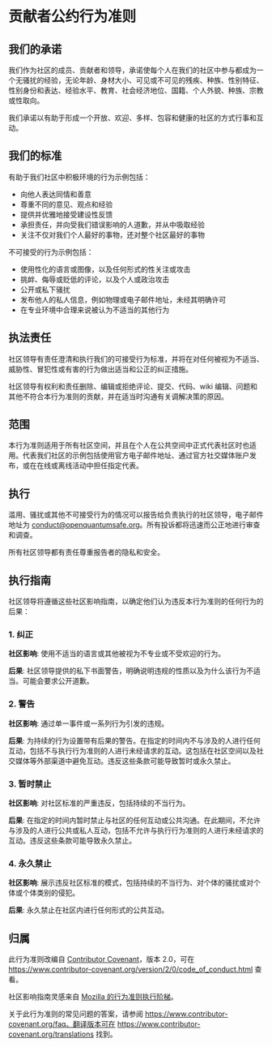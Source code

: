 # 贡献者公约行为准则

## 我们的承诺

我们作为社区的成员、贡献者和领导，承诺使每个人在我们的社区中参与都成为一个无骚扰的经验，无论年龄、身材大小、可见或不可见的残疾、种族、性别特征、性别身份和表达、经验水平、教育、社会经济地位、国籍、个人外貌、种族、宗教或性取向。

我们承诺以有助于形成一个开放、欢迎、多样、包容和健康的社区的方式行事和互动。

## 我们的标准

有助于我们社区中积极环境的行为示例包括：

- 向他人表达同情和善意
- 尊重不同的意见、观点和经验
- 提供并优雅地接受建设性反馈
- 承担责任，并向受我们错误影响的人道歉，并从中吸取经验
- 关注不仅对我们个人最好的事物，还对整个社区最好的事物

不可接受的行为示例包括：

- 使用性化的语言或图像，以及任何形式的性关注或攻击
- 挑衅、侮辱或贬低的评论，以及个人或政治攻击
- 公开或私下骚扰
- 发布他人的私人信息，例如物理或电子邮件地址，未经其明确许可
- 在专业环境中合理来说被认为不适当的其他行为

## 执法责任

社区领导有责任澄清和执行我们的可接受行为标准，并将在对任何被视为不适当、威胁性、冒犯性或有害的行为做出适当和公正的纠正措施。

社区领导有权利和责任删除、编辑或拒绝评论、提交、代码、wiki 编辑、问题和其他不符合本行为准则的贡献，并在适当时沟通有关调解决策的原因。

## 范围

本行为准则适用于所有社区空间，并且在个人在公共空间中正式代表社区时也适用。代表我们社区的示例包括使用官方电子邮件地址、通过官方社交媒体账户发布，或在在线或离线活动中担任指定代表。

## 执行

滥用、骚扰或其他不可接受行为的情况可以报告给负责执行的社区领导，电子邮件地址为 conduct@openquantumsafe.org。所有投诉都将迅速而公正地进行审查和调查。

所有社区领导都有责任尊重报告者的隐私和安全。

## 执行指南

社区领导将遵循这些社区影响指南，以确定他们认为违反本行为准则的任何行为的后果：

### 1. 纠正

**社区影响**: 使用不适当的语言或其他被视为不专业或不受欢迎的行为。

**后果**: 社区领导提供的私下书面警告，明确说明违规的性质以及为什么该行为不适当。可能会要求公开道歉。

### 2. 警告

**社区影响**: 通过单一事件或一系列行为引发的违规。

**后果**: 为持续的行为设置带有后果的警告。在指定的时间内不与涉及的人进行任何互动，包括不与执行行为准则的人进行未经请求的互动。这包括在社区空间以及社交媒体等外部渠道中避免互动。违反这些条款可能导致暂时或永久禁止。

### 3. 暂时禁止

**社区影响**: 对社区标准的严重违反，包括持续的不当行为。

**后果**: 在指定的时间内暂时禁止与社区的任何互动或公共沟通。在此期间，不允许与涉及的人进行公共或私人互动，包括不允许与执行行为准则的人进行未经请求的互动。违反这些条款可能导致永久禁止。

### 4. 永久禁止

**社区影响**: 展示违反社区标准的模式，包括持续的不当行为、对个体的骚扰或对个体或个体类别的侵犯。

**后果**: 永久禁止在社区内进行任何形式的公共互动。

## 归属

此行为准则改编自 [Contributor Covenant](https://www.contributor-covenant.org)，版本 2.0，可在 https://www.contributor-covenant.org/version/2/0/code_of_conduct.html 查看。

社区影响指南灵感来自 [Mozilla 的行为准则执行阶梯](https://github.com/mozilla/diversity)。

[主页]: https://www.contributor-covenant.org

关于此行为准则的常见问题的答案，请参阅 https://www.contributor-covenant.org/faq。翻译版本可在 https://www.contributor-covenant.org/translations 找到。
